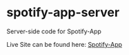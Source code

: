 # spotify-app-server
Server-side code for Spotify-App

Live Site can be found here: [Spotify-App](https://app-spotify.herokuapp.com/)
